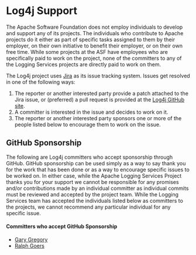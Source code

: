 <!-- vim: set syn=markdown : -->
<!--
 Licensed to the Apache Software Foundation (ASF) under one or more
 contributor license agreements. See the NOTICE file distributed with
 this work for additional information regarding copyright ownership.
 The ASF licenses this file to You under the Apache License, Version 2.0
 (the "License"); you may not use this file except in compliance with
 the License. You may obtain a copy of the License at

         http://www.apache.org/licenses/LICENSE-2.0

 Unless required by applicable law or agreed to in writing, software
 distributed under the License is distributed on an "AS IS" BASIS,
 WITHOUT WARRANTIES OR CONDITIONS OF ANY KIND, either express or implied.
 See the License for the specific language governing permissions and
 limitations under the License.
-->

# Log4j Support

The Apache Software Foundation does not employ individuals to develop and support any of its projects. The 
individuals who contribute to Apache projects do it either as part of specific tasks assigned to them by their
employer, on their own initiative to benefit their employer, or on their own free time. While some projects
at the ASF have employees who are specifically paid to work on the project, none of the committers to any 
of the Logging Services projects are directly paid to work on them. 

The Log4j project uses [Jira](https://issues.apache.org/jira/projects/LOG4J2) as its issue tracking system. 
Issues get resolved in one of the following ways:

1. The reporter or another interested party provide a patch attached to the Jira issue, or (preferred) a pull request 
is provided at the [Log4j GitHub site](https://github.com/apache/logging-log4j2).
2. A committer is interested in the issue and decides to work on it.
3. The reporter or another interested party sponsors one or more of the people listed below to encourage them to 
work on the issue.

## GitHub Sponsorship

The following are Log4j committers who accept sponsorship through GitHub. GitHub sponsorship can be used simply as 
a way to say thank you for the work that has been done or as a way to encourage specific issues to be worked on. In either
case, while the Apache Logging Services Project thanks you for your support we cannot be responsible for any 
promises and/or contributions made by an individual committer as individual commits must be reviewed and accepted
by the project team. While the Logging Services team has accepted the individuals listed below as committers to the
projects, we cannot recommend any particular individual for any specific issue.

#### Committers who accept GitHub Sponsorship

* [Gary Gregory](https://github.com/garydgregory)
* [Ralph Goers](https://github.com/rgoers)
 


